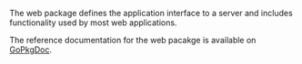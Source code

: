 The web package defines the application interface to a server and includes
functionality used by most web applications.

The reference documentation for the web pacakge is available on
[GoPkgDoc](http://gopkgdoc.appspot.com/pkg/github.com/garyburd/twister/web).


